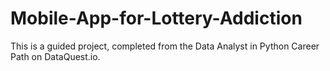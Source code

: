 # Mobile-App-for-Lottery-Addiction

This is a guided project, completed from the Data Analyst in Python Career Path on DataQuest.io.
